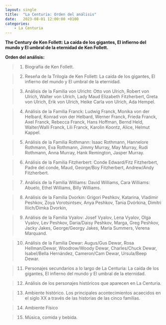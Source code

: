 ```yaml
---
layout: single
title:  "La Centuria: Orden del análisis"
date:   2023-08-01 12:00:00 +0100
categories: 
    - La Centuria
---
```

**The Century de Ken Follett: La caída de los gigantes, El infierno del mundo y El umbral de la eternidad de Ken Follett.**

**Orden del análisis:**

 >1.  Biografía de Ken Follett.

>2.  Reseña de la Trilogía de Ken Follett: La caída de los gigantes,
    El infierno del mundo y El umbral de la eternidad.

>3.  Análisis de la Familia von Ulricht: Otto von Ulrich, Robert von
    Ulrich, Walter von Ulrich, Lady Maud Elizabeth Fitzherbert, Greta
    von Ulrich, Erik von Ulrich, Heike Carla von Ulrich, Ada Hempel.

>4.  Análisis de la Familia Franck: Ludwig Franck, Monika von der
    Helbard, Konrad von der Helbard, Werner Franck, Frieda Franck, Axel
    Franck, Rebecca Franck, Hans Hoffman, Bernd Held, Walter/Walli
    Franck, Lili Franck, Karolin Koontz, Alice, Helmut Kappel.

>5.  Análisis de la Familia Rothmann: Isaac Rothmann, Hannelore
    Rothmann, Eva Rothmann, Jimmy Murray, May Murray, Rudi Rothmann,
    Anna Murray, Hank Remington, Jasper Murray.

>6.  Análisis de la Familia Fitzherbert: Conde Edward/Fitz Fitzherbert,
    Padre del conde, Maud, George/Boy Fitzherbert, Andrew/Andy
    Fitzherbert.

>7.  Análisis de la Familia Williams: David Williams, Cara Williams:
    Abuelo, Ethel Williams, Billy Williams.

>8.  Análisis de la Familia Dvorkin: Grigori Peshkov, Katarina,
    Vladimir Peshkov, Zoya Vorotsintsev, Anya Peshkov, Tania Dvórkina,
    Dimitri Iliich/Dimka Dvorkin,

>9.  Análisis de la Familia Vyalov: Josef Vyalov, Lena Vyalov, Olga
    Vyalov, Lev Peshkov, Daria/Daisy Peshkov, Marga, Greg Peshkov, Jacky
    Jakes, George/Georgy Jakes, Maria Summers, Verena Marquand.

>10. Análisis de la Familia Dewar: Augus/Gus Dewar, Rosa
    Hellman/Dewar, Woodrow/Woody Dewar, Charles/Chuck Dewar,
    Isabel/Bella Hernández, Cameron/Cam Dewar, Ursula/Beep Dewar.

>11. Personajes secundarios a lo largo de La Centuria: La caída de
    los gigantes, El infierno del mundo y El umbral de la eternidad.

>12. Análisis de los personajes históricos que aparecen en La Centuria.

>13. Ambiente histórico. Los principales acontecimientos acaecidos en el
    siglo XX a través de las historias de las cinco familias.

>14. Ambiente Físico

>15. Música, comida y bebida. 
